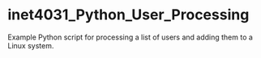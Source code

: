 # inet4031_Python_User_Processing
Example Python script for processing a list of users and adding them to a Linux system.
